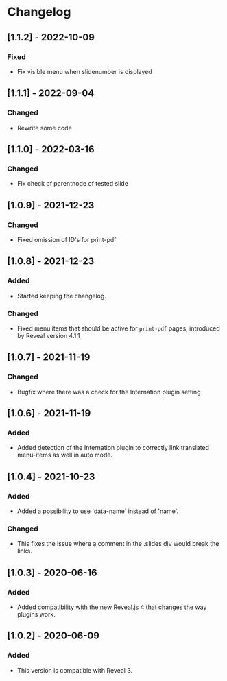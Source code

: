# Changelog

## [1.1.2] - 2022-10-09
### Fixed
- Fix visible menu when slidenumber is displayed


## [1.1.1] - 2022-09-04
### Changed
- Rewrite some code

## [1.1.0] - 2022-03-16
### Changed
- Fix check of parentnode of tested slide


## [1.0.9] - 2021-12-23
### Changed
- Fixed omission of ID's for print-pdf


## [1.0.8] - 2021-12-23
### Added
- Started keeping the changelog.

### Changed
- Fixed menu items that should be active for `print-pdf` pages, introduced by Reveal version 4.1.1



## [1.0.7] - 2021-11-19
### Changed
- Bugfix where there was a check for the Internation plugin setting



## [1.0.6] - 2021-11-19
### Added
- Added detection of the Internation plugin to correctly link translated menu-items as well in auto mode.



## [1.0.4] - 2021-10-23
### Added
- Added a possibility to use 'data-name' instead of 'name'.

### Changed
- This fixes the issue where a comment in the .slides div would break the links.



## [1.0.3] - 2020-06-16
### Added
- Added compatibility with the new Reveal.js 4 that changes the way plugins work.



## [1.0.2] - 2020-06-09
### Added
- This version is compatible with Reveal 3.
